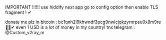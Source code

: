 IMPORTANT !!!!!!
use hiddify next app go to config option then enable TLS fragment ! ✔

 donate me plz in bitcoin : bc1qnh2l9khwndf3pcg9nwlcjqkzyrnrpsu0x8m9re🎁😊✔
 even 1 USD is a lot of money in my country! tnx
  telegram : @Custom_v2ray_m
